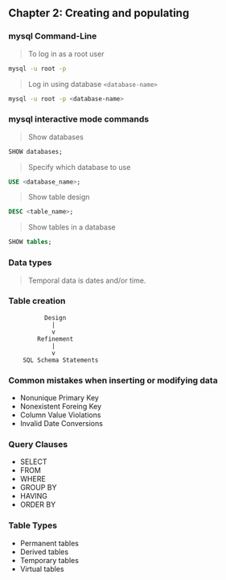 ## Chapter 2: Creating and populating 

### mysql Command-Line

> To log in as a root user

```bash
mysql -u root -p 
```
> Log in using database `<database-name>`
```bash
mysql -u root -p <database-name>
```

### mysql interactive mode commands
> Show databases
```SQL
SHOW databases;
```
> Specify which database to use
```SQL
USE <database_name>;
```
> Show table design

```SQL
DESC <table_name>;
```

> Show tables in a database

```SQL
SHOW tables;
```

### Data types
> Temporal data is dates and/or time.

### Table creation

              Design
                |
                v
            Refinement
                |
                v
        SQL Schema Statements

### Common mistakes when inserting or modifying data

- Nonunique Primary Key
- Nonexistent Foreing Key
- Column Value Violations
- Invalid Date Conversions

### Query Clauses

- SELECT
- FROM
- WHERE
- GROUP BY
- HAVING
- ORDER BY

### Table Types

- Permanent tables
- Derived tables
- Temporary tables
- Virtual tables